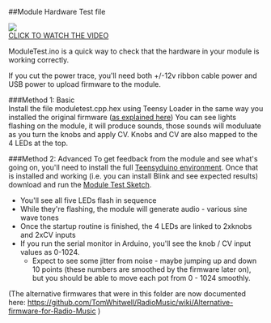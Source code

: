 ##Module Hardware Test file  

[![](https://i.vimeocdn.com/video/503708029.webp?mw=600&q=70)](https://vimeo.com/117123053)  
[CLICK TO WATCH THE VIDEO](https://vimeo.com/117123053)  

ModuleTest.ino is a quick way to check that the hardware in your module is working correctly.  

If you cut the power trace, you'll need both +/-12v ribbon cable power and USB power to upload firmware to the module.  

###Method 1: Basic  
Install the file moduletest.cpp.hex using Teensy Loader in the same way you installed the original firmware ([as explained here](https://github.com/TomWhitwell/RadioMusic/wiki/Preparing-the-Teensy-3.1)) 
You can see lights flashing on the module, it will produce sounds, those sounds will moduluate as you turn the knobs and apply CV. Knobs and CV are also mapped to the 4 LEDs at the top.  

###Method 2: Advanced 
To get feedback from the module and see what's going on, you'll need to install the full [Teensyduino environment](http://www.pjrc.com/teensy/td_download.html). Once that is installed and working (i.e. you can install Blink and see expected results) download and run the [Module Test Sketch](https://github.com/TomWhitwell/RadioMusic/tree/master/Collateral/ModuleTest).  
- You'll see all five LEDs flash in sequence   
- While they're flashing, the module will generate audio - various sine wave tones    
- Once the startup routine is finished, the 4 LEDs are linked to 2xknobs and 2xCV inputs  
- If you run the serial monitor in Arduino, you'll see the knob / CV input values as 0-1024. 
    - Expect to see some jitter from noise - maybe jumping up and down 10 points (these numbers are smoothed by the firmware later on), but you should be able to move each pot from 0 - 1024 smoothly.  

(The alternative firmwares that were in this folder are now documented here:  https://github.com/TomWhitwell/RadioMusic/wiki/Alternative-firmware-for-Radio-Music ) 
